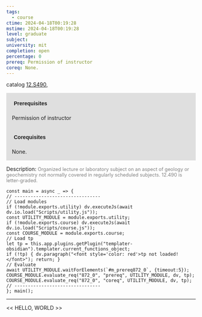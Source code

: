 ```yaml
---
tags:
  - course
ctime: 2024-04-18T00:19:28
mstime: 2024-04-18T00:19:28
level: graduate
subject: 
university: mit
completion: open
percentage: 0
prereq: Permission of instructor
coreq: None.
---
```


catalog [12.S490,](http://student.mit.edu/catalog/m12c.html#12.S491)

<span style="display: block; padding: 15px; background-color: rgb(100, 100, 100, 0.2);"><font id="m_prereq872_0" style="display: block; font-family: Arial, sans-serif; font-weight: bold; padding: 5px">Prerequisites</font><br><span id="prereq872_0">Permission of instructor</span></span>
<span style="display: block; padding: 15px; background-color: rgb(100, 100, 100, 0.2);"><font id="m_coreq872_0" style="display: block; font-family: Arial, sans-serif; font-weight: bold; padding: 5px">Corequisites</font><br><span id="coreq872_0">None.</span></span>

<font style="">Description:</font>
<font style="color: grey; font-size: 0.8rem;">Organized lecture or laboratory subject on an aspect of geology or geochemistry not normally covered in regularly scheduled subjects. 12.490 is letter-graded.</font>

```dataviewjs
const main = async _ => {
// --------------------------------
// Load modules
if (!module.exports.utility) dv.executeJs(await dv.io.load("Scripts/utility.js"));
const UTILITY_MODULE = module.exports.utility;
if (!module.exports.course) dv.executeJs(await dv.io.load("Scripts/course.js"));
const COURSE_MODULE = module.exports.course;
// Load tp
let tp = this.app.plugins.getPlugin("templater-obsidian").templater.current_functions_object;
if (!tp) { dv.paragraph("<font style='color: red'>tp not loaded!</font>"); return; }
// Evaluate
await UTILITY_MODULE.waitForElements(`#m_prereq872_0`, {timeout:5});
COURSE_MODULE.evaluate_req("872_0", "prereq", UTILITY_MODULE, dv, tp);
COURSE_MODULE.evaluate_req("872_0", "coreq", UTILITY_MODULE, dv, tp);
// --------------------------------
}; main();
```

---

<< HELLO, WORLD >>
